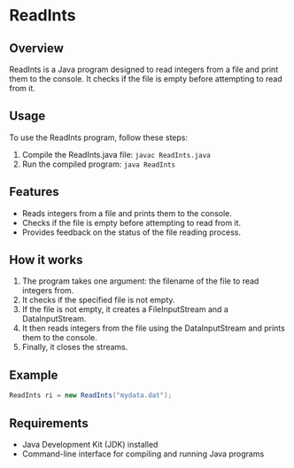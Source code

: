 # ReadInts

## Overview
ReadInts is a Java program designed to read integers from a file and print them to the console. It checks if the file is empty before attempting to read from it.

## Usage
To use the ReadInts program, follow these steps:
1. Compile the ReadInts.java file: `javac ReadInts.java`
2. Run the compiled program: `java ReadInts`

## Features
- Reads integers from a file and prints them to the console.
- Checks if the file is empty before attempting to read from it.
- Provides feedback on the status of the file reading process.

## How it works
1. The program takes one argument: the filename of the file to read integers from.
2. It checks if the specified file is not empty.
3. If the file is not empty, it creates a FileInputStream and a DataInputStream.
4. It then reads integers from the file using the DataInputStream and prints them to the console.
5. Finally, it closes the streams.

## Example
```java
ReadInts ri = new ReadInts("mydata.dat");
```

## Requirements
- Java Development Kit (JDK) installed
- Command-line interface for compiling and running Java programs

